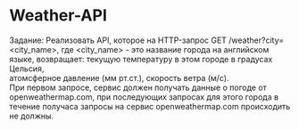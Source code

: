 # Weather-API

Задание:
Реализовать API, которое на HTTP-запрос GET /weather?city=<city_name>, где <city_name> - это название города на английском языке,
возвращает:
текущую температуру в этом городе в градусах Цельсия,  
атомсферное давление (мм рт.ст.), 
скорость ветра (м/c).  
При первом запросе, сервис должен получать данные о погоде от openweathermap.com, при последующих запросах для этого города 
в течение получаса запросы на сервис openweathermap.com происходить не должны. 

